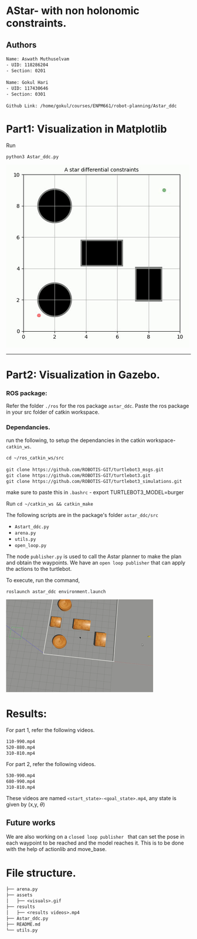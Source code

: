 # AStar- with non holonomic constraints.

## Authors
```
Name: Aswath Muthuselvam
- UID: 118286204
- Section: 0201

Name: Gokul Hari
- UID: 117430646
- Section: 0301

Github Link: /home/gokul/courses/ENPM661/robot-planning/Astar_ddc
```

#  Part1: Visualization in Matplotlib 
Run 
```
python3 Astar_ddc.py
```

![video](./assets/110-990.gif)


---------------------------------------------------
# Part2:  Visualization in Gazebo.

###  ROS package:
Refer the folder `./ros` for the ros package `astar_ddc`. Paste the ros package in your src folder of catkin workspace.

### Dependancies. 
run the following, to setup the dependancies in the catkin workspace- `catkin_ws`.

```
cd ~/ros_catkin_ws/src

git clone https://github.com/ROBOTIS-GIT/turtlebot3_msgs.git
git clone https://github.com/ROBOTIS-GIT/turtlebot3.git
git clone https://github.com/ROBOTIS-GIT/turtlebot3_simulations.git
```
make sure to paste this in `.bashrc` -   export TURTLEBOT3_MODEL=burger 

Run `cd ~/catkin_ws && catkin_make`

The following scripts are in the package's folder `astar_ddc/src` 
-  `Astart_ddc.py`
- `arena.py` 
-  `utils.py` 
- `open_loop.py` 

The node `publisher.py` is used to call the Astar planner to make the plan and obtain the waypoints. 
We have an `open loop publisher` that can apply the actions to the turtlebot.

To execute, run the command,
```
roslaunch astar_ddc environment.launch  
```

![video](./assets/530-990.gif)



# Results:
For part 1, refer the following videos.
```
110-990.mp4
520-880.mp4
310-810.mp4
```

For part 2, refer the following videos.  
```
530-990.mp4
680-990.mp4
310-810.mp4
```
These videos are named `<start_state>-<goal_state>.mp4`, any state is given by (x,y, $\theta$)

## Future works
We are also working on a `closed loop publisher ` that can set the pose in each waypoint to be reached and  the model reaches it.
This is to be done with the help of actionlib and move_base.


# File structure.
```
├── arena.py
├── assets
│   ├── <visuals>.gif
├── results
│   ├── <results videos>.mp4
├── Astar_ddc.py
├── README.md
└── utils.py
```


